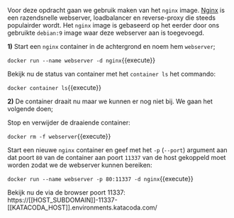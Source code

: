 Voor deze opdracht gaan we gebruik maken van het `nginx` image. [Nginx](https://www.nginx.com/) is een razendsnelle webserver, loadbalancer en reverse-proxy die steeds populairder wordt. Het `nginx` image is gebaseerd op het eerder door ons gebruikte `debian:9` image waar deze webserver aan is toegevoegd.

**1)** Start een `nginx` container in de achtergrond en noem hem `webserver`;

`docker run --name webserver -d nginx`{{execute}}

Bekijk nu de status van container met het `container ls` het commando:

`docker container ls`{{execute}}

**2)** De container draait nu maar we kunnen er nog niet bij. We gaan het volgende doen;

Stop en verwijder de draaiende container:

`docker rm -f webserver`{{execute}}

Start een nieuwe `nginx` container en geef met het `-p` (`--port`) argument aan dat poort `80` van de container aan poort `11337` van de host gekoppeld moet worden zodat we de webserver kunnen bereiken:

`docker run --name webserver -p 80:11337 -d nginx`{{execute}}

Bekijk nu de via de browser poort 11337: https://[[HOST_SUBDOMAIN]]-11337-[[KATACODA_HOST]].environments.katacoda.com/

